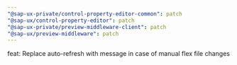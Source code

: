 ```yaml
---
"@sap-ux-private/control-property-editor-common": patch
"@sap-ux/control-property-editor": patch
"@sap-ux-private/preview-middleware-client": patch
"@sap-ux/preview-middleware": patch
---
```


feat: Replace auto-refresh with message in case of manual flex file changes
